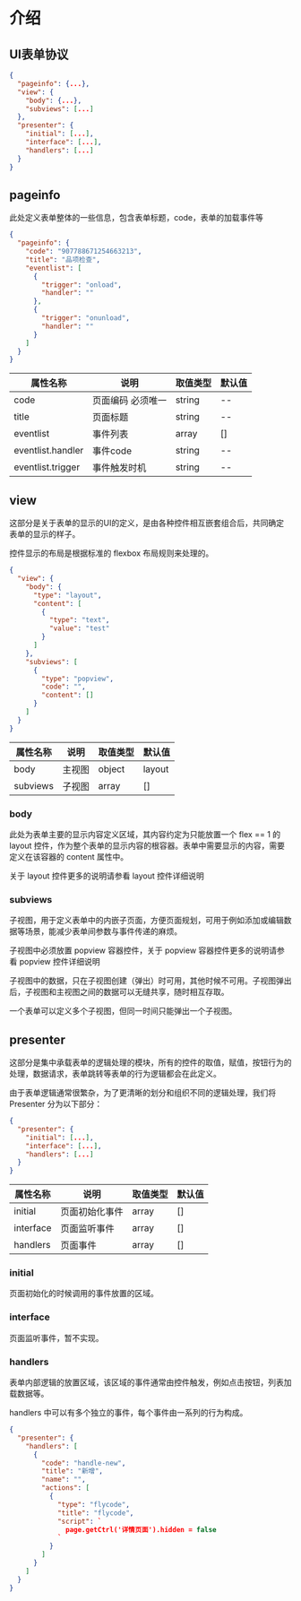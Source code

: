 # 介绍


## UI表单协议

```json
{
  "pageinfo": {...},
  "view": {
    "body": {...},
    "subviews": [...]
  },
  "presenter": {
    "initial": [...],
    "interface": [...],
    "handlers": [...]
  }
}
```


## pageinfo
此处定义表单整体的一些信息，包含表单标题，code，表单的加载事件等

```json
{
  "pageinfo": {
    "code": "907788671254663213",
    "title": "品项检查",
    "eventlist": [
      {
        "trigger": "onload",
        "handler": ""
      },
      {
        "trigger": "onunload",
        "handler": ""
      }
    ]
  }
}
```

| 属性名称 | 说明 | 取值类型 | 默认值 |
| ---- | ---- | ---- | ---- |
| code | 页面编码 必须唯一 | string | -- |
| title | 页面标题 | string | -- |
| eventlist | 事件列表 | array | [] |
| eventlist.handler | 事件code | string | -- |
| eventlist.trigger | 事件触发时机 | string | -- |

## view
这部分是关于表单的显示的UI的定义，是由各种控件相互嵌套组合后，共同确定表单的显示的样子。

控件显示的布局是根据标准的 flexbox 布局规则来处理的。

```json
{
  "view": {
    "body": {
      "type": "layout",
      "content": [
        {
          "type": "text",
          "value": "test"
        }
      ]
    },
    "subviews": [
      {
        "type": "popview",
        "code": "",
        "content": []
      }
    ]
  }
}
```

| 属性名称 | 说明 | 取值类型 | 默认值 |
| ---- | ---- | ---- | ---- |
| body | 主视图 | object | layout |
| subviews | 子视图 | array | [] |

### body
此处为表单主要的显示内容定义区域，其内容约定为只能放置一个 flex == 1 的 layout 控件，作为整个表单的显示内容的根容器。表单中需要显示的内容，需要定义在该容器的 content 属性中。

关于 layout 控件更多的说明请参看 layout 控件详细说明

### subviews
子视图，用于定义表单中的内嵌子页面，方便页面规划，可用于例如添加或编辑数据等场景，能减少表单间参数与事件传递的麻烦。

子视图中必须放置 popview  容器控件，关于 popview 容器控件更多的说明请参看 popview 控件详细说明

子视图中的数据，只在子视图创建（弹出）时可用，其他时候不可用。子视图弹出后，子视图和主视图之间的数据可以无缝共享，随时相互存取。

一个表单可以定义多个子视图，但同一时间只能弹出一个子视图。


## presenter
这部分是集中承载表单的逻辑处理的模块，所有的控件的取值，赋值，按钮行为的处理，数据请求，表单跳转等表单的行为逻辑都会在此定义。

由于表单逻辑通常很繁杂，为了更清晰的划分和组织不同的逻辑处理，我们将 Presenter 分为以下部分：

```json
{
  "presenter": {
    "initial": [...],
    "interface": [...],
    "handlers": [...]
  }
}
```

| 属性名称 | 说明 | 取值类型 | 默认值 |
| ---- | ---- | ---- | ---- |
| initial | 页面初始化事件 | array | [] |
| interface | 页面监听事件 | array | [] |
| handlers | 页面事件 | array | [] |

### initial
页面初始化的时候调用的事件放置的区域。

### interface
页面监听事件，暂不实现。

### handlers
表单内部逻辑的放置区域，该区域的事件通常由控件触发，例如点击按钮，列表加载数据等。

handlers 中可以有多个独立的事件，每个事件由一系列的行为构成。

```json
{
  "presenter": {
    "handlers": [
      {
        "code": "handle-new",
        "title": "新增",
        "name": "",
        "actions": [
          {
            "type": "flycode",
            "title": "flycode",
            "script": `
              page.getCtrl('详情页面').hidden = false
            `
          }
        ]
      }
    ]
  }
}
```
